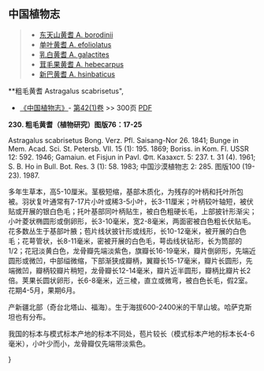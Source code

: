 

## 中国植物志

> * [东天山黄耆  A.  borodinii](Astragalus-borodinii-东天山黄耆.md)
> * [单叶黄耆  A.  efoliolatus](Astragalus-efoliolatus-单叶黄耆.md)
> * [乳白黄耆  A.  galactites](Astragalus-galactites-乳白花黄耆.md)
> * [茸毛果黄耆  A.  hebecarpus](Astragalus-hebecarpus-茸毛果黄耆.md)
> * [新巴黄耆  A.  hsinbaticus](Astragalus-hsinbaticus-新巴黄耆.md)


**粗毛黄耆 Astragalus scabrisetus",



* [《中国植物志》](http://www.iplant.cn/frps)- [第42(1)卷](http://www.iplant.cn/frps/vol/42(1)) >> 300页 [PDF](http://www.iplant.cn/frps/pdf/42(1)/300.pdf)


**230. 粗毛黄耆（植物研究）图版76：17-25**

Astragalus scabrisetus Bong. Verz. Pfl. Saisang-Nor 26. 1841; Bunge in Mem. Acad. Sci. St. Petersb. VII. 15 (1): 195. 1869; Boriss. in Kom. Fl. USSR 12: 592. 1946; Gamaiun. et Fisjun in Pavl. Φπ. Казахст. 5: 237. t. 31 (4). 1961; S. B. Ho in Bull. Bot. Res. 3 (1): 58. 1983; 中国沙漠植物志 2: 285. 图版100 (19-23). 1987.

多年生草本，高5-10厘米。茎极短缩，基部木质化，为残存的叶柄和托叶所包被。羽状复叶通常有7-17片小叶或稀3-5小叶，长3-11厘米；叶柄较叶轴短，被伏贴或开展的银白色毛；托叶基部同叶柄贴生，被白色粗硬长毛，上部披针形渐尖；小叶菱状椭圆形或倒卵形，长3-10毫米，宽2-8毫米，两面密被白色粗长伏贴毛。花多数丛生于基部叶腋；苞片线状披针形或线形，长10-12毫米，被开展的白色毛；花萼管状，长8-11毫米，密被开展的白色毛，萼齿线状钻形，长为筒部的1/2；花冠淡黄白色，龙骨瓣先端淡紫色，旗瓣长16-19毫米，瓣片倒卵形，先端近圆形或微凹，中部缢微缩，下部渐狭成瓣柄，翼瓣长15-17毫米，瓣片长圆形，先端微凹，瓣柄较瓣片稍短，龙骨瓣长12-14毫米，瓣片近半圆形，瓣柄比瓣片长2倍。荚果长圆状卵形，长6-8毫米，近三棱，直立或微弯，被白色长毛，假2室。花期4-5月，果期6月。

产新疆北部（奇台北塔山、福海）。生于海拔600-2400米的干旱山坡。哈萨克斯坦也有分布。

我国的标本与模式标本产地的标本不同处，苞片较长（模式标本产地的标本长4-6毫米），小叶少而小，龙骨瓣仅先端带淡紫色。



}